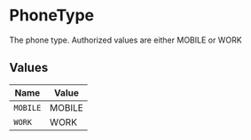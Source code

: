 # PhoneType

The phone type. Authorized values are either MOBILE or WORK


## Values

| Name     | Value    |
| -------- | -------- |
| `MOBILE` | MOBILE   |
| `WORK`   | WORK     |